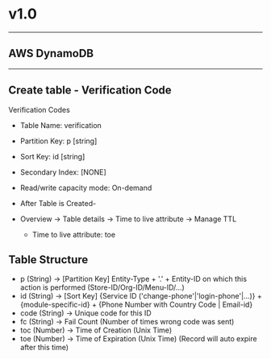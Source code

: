 # v1.0 #

------------
AWS DynamoDB
------------


--------------------------------
Create table - Verification Code
--------------------------------
Verification Codes

* Table Name: verification
* Partition Key: p [string]
* Sort Key: id [string]

* Secondary Index: [NONE]
* Read/write capacity mode: On-demand

* After Table is Created-
* Overview -> Table details -> Time to live attribute -> Manage TTL
  * Time to live attribute: toe

Table Structure
---------------
* p (String)          -> [Partition Key] Entity-Type + '.' + Entity-ID on which this action is performed (Store-ID/Org-ID/Menu-ID/...)
* id (String)         -> [Sort Key] {Service ID ('change-phone'|'login-phone'|...)} + {module-specific-id} + {Phone Number with Country Code | Email-id}
* code (String)       -> Unique code for this ID
* fc (String)         -> Fail Count (Number of times wrong code was sent)
* toc (Number)        -> Time of Creation (Unix Time)
* toe (Number)        -> Time of Expiration (Unix Time) (Record will auto expire after this time)
